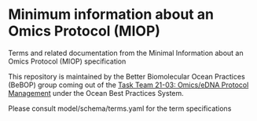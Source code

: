 # Minimum information about an Omics Protocol (MIOP)

Terms and related documentation from the Minimal Information about an Omics Protocol (MIOP) specification

This repository is maintained by the Better Biomolecular Ocean Practices (BeBOP) group coming out of the [Task Team 21-03: Omics/eDNA Protocol Management](https://www.oceanbestpractices.org/about/task-teams/obps-task-team-21-03-omics-edna-protocol-management/) under the Ocean Best Practices System.


Please consult model/schema/terms.yaml for the term specifications

